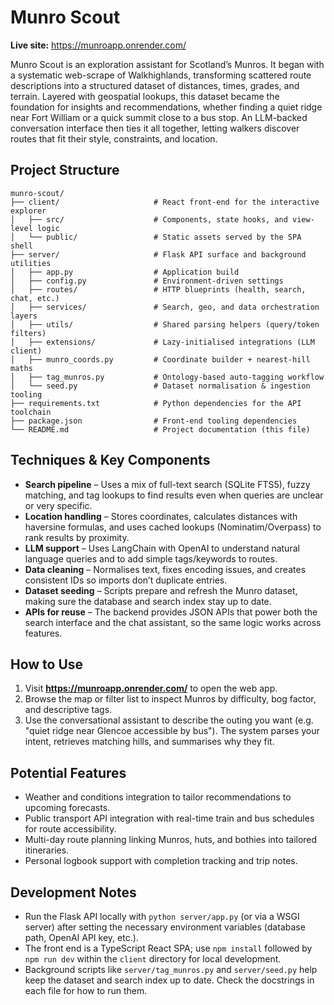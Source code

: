 # Munro Scout

**Live site:** https://munroapp.onrender.com/

Munro Scout is an exploration assistant for Scotland’s Munros. It began with a systematic web-scrape of Walkhighlands, transforming scattered route descriptions into a structured dataset of distances, times, grades, and terrain. Layered with geospatial lookups, this dataset became the foundation for insights and recommendations, whether finding a quiet ridge near Fort William or a quick summit close to a bus stop. An LLM-backed conversation interface then ties it all together, letting walkers discover routes that fit their style, constraints, and location.

## Project Structure

```
munro-scout/
├── client/                     # React front-end for the interactive explorer
│   ├── src/                    # Components, state hooks, and view-level logic
│   └── public/                 # Static assets served by the SPA shell
├── server/                     # Flask API surface and background utilities
│   ├── app.py                  # Application build
│   ├── config.py               # Environment-driven settings
│   ├── routes/                 # HTTP blueprints (health, search, chat, etc.)
│   ├── services/               # Search, geo, and data orchestration layers
│   ├── utils/                  # Shared parsing helpers (query/token filters)
│   ├── extensions/             # Lazy-initialised integrations (LLM client)
│   ├── munro_coords.py         # Coordinate builder + nearest-hill maths
│   ├── tag_munros.py           # Ontology-based auto-tagging workflow
│   └── seed.py                 # Dataset normalisation & ingestion tooling
├── requirements.txt            # Python dependencies for the API toolchain
├── package.json                # Front-end tooling dependencies
└── README.md                   # Project documentation (this file)
```

## Techniques & Key Components

- **Search pipeline** – Uses a mix of full-text search (SQLite FTS5), fuzzy matching, and tag lookups to find results even when queries are unclear or very specific.  
- **Location handling** – Stores coordinates, calculates distances with haversine formulas, and uses cached lookups (Nominatim/Overpass) to rank results by proximity.  
- **LLM support** – Uses LangChain with OpenAI to understand natural language queries and to add simple tags/keywords to routes.  
- **Data cleaning** – Normalises text, fixes encoding issues, and creates consistent IDs so imports don’t duplicate entries.  
- **Dataset seeding** – Scripts prepare and refresh the Munro dataset, making sure the database and search index stay up to date.  
- **APIs for reuse** – The backend provides JSON APIs that power both the search interface and the chat assistant, so the same logic works across features.  

## How to Use

1. Visit **https://munroapp.onrender.com/** to open the web app.
2. Browse the map or filter list to inspect Munros by difficulty, bog factor, and descriptive tags.
3. Use the conversational assistant to describe the outing you want (e.g. "quiet ridge near Glencoe accessible by bus"). The system parses your intent, retrieves matching hills, and summarises why they fit.

## Potential Features

- Weather and conditions integration to tailor recommendations to upcoming forecasts.
- Public transport API integration with real-time train and bus schedules for route accessibility.
- Multi-day route planning linking Munros, huts, and bothies into tailored itineraries.
- Personal logbook support with completion tracking and trip notes.

## Development Notes

- Run the Flask API locally with `python server/app.py` (or via a WSGI server) after setting the necessary environment variables (database path, OpenAI API key, etc.).
- The front end is a TypeScript React SPA; use `npm install` followed by `npm run dev` within the `client` directory for local development.
- Background scripts like `server/tag_munros.py` and `server/seed.py` help keep the dataset and search index up to date. Check the docstrings in each file for how to run them.

